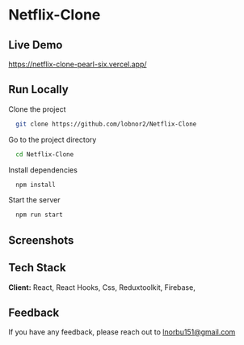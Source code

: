 # Netflix-Clone

## Live Demo

https://netflix-clone-pearl-six.vercel.app/

## Run Locally

Clone the project
```bash
  git clone https://github.com/lobnor2/Netflix-Clone
```

Go to the project directory

```bash
  cd Netflix-Clone
```

Install dependencies

```bash
  npm install
```

Start the server

```bash
  npm run start
```


## Screenshots


## Tech Stack

**Client:** React, React Hooks, Css, Reduxtoolkit, Firebase,  



## Feedback

If you have any feedback, please reach out to lnorbu151@gmail.com
